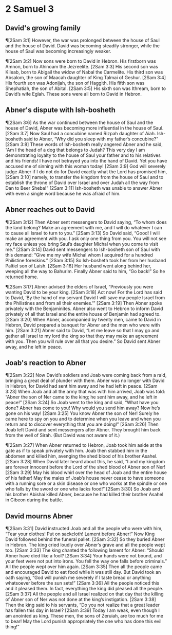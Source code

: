 # 2 Samuel 3

## David's growing family
¶[2Sam 3:1] However, the war was prolonged between the house of Saul and the house of David. David was becoming steadily stronger, while the house of Saul was becoming increasingly weaker.

¶[2Sam 3:2] Now sons were born to David in Hebron. His firstborn was Amnon, born to Ahinoam the Jezreelite.
[2Sam 3:3] His second son was Kileab, born to Abigail the widow of Nabal the Carmelite. His third son was Absalom, the son of Maacah daughter of King Talmai of Geshur.
[2Sam 3:4] His fourth son was Adonijah, the son of Haggith. His fifth son was Shephatiah, the son of Abital.
[2Sam 3:5] His sixth son was Ithream, born to David’s wife Eglah. These sons were all born to David in Hebron.

## Abner's dispute with Ish-bosheth
¶[2Sam 3:6] As the war continued between the house of Saul and the house of David, Abner was becoming more influential in the house of Saul.
[2Sam 3:7] Now Saul had a concubine named Rizpah daughter of Aiah. Ish-bosheth said to Abner, “Why did you sleep with my father’s concubine?”
[2Sam 3:8] These words of Ish-bosheth really angered Abner and he said, “Am I the head of a dog that belongs to Judah? This very day I am demonstrating loyalty to the house of Saul your father and to his relatives and his friends! I have not betrayed you into the hand of David. Yet you have accused me of sinning with this woman today!
[2Sam 3:9] God will severely judge Abner if I do not do for David exactly what the Lord has promised him,
[2Sam 3:10] namely, to transfer the kingdom from the house of Saul and to establish the throne of David over Israel and over Judah all the way from Dan to Beer Sheba!”
[2Sam 3:11] Ish-bosheth was unable to answer Abner with even a single word because he was afraid of him.

## Abner reaches out to David
¶[2Sam 3:12] Then Abner sent messengers to David saying, “To whom does the land belong? Make an agreement with me, and I will do whatever I can to cause all Israel to turn to you.”
[2Sam 3:13] So David said, “Good! I will make an agreement with you. I ask only one thing from you. You will not see my face unless you bring Saul’s daughter Michal when you come to visit me.”
[2Sam 3:14] David sent messengers to Ish-bosheth son of Saul with this demand: “Give me my wife Michal whom I acquired for a hundred Philistine foreskins.”
[2Sam 3:15] So Ish-bosheth took her from her husband Paltiel son of Laish.
[2Sam 3:16] Her husband went along behind her, weeping all the way to Bahurim. Finally Abner said to him, “Go back!” So he returned home.

¶[2Sam 3:17] Abner advised the elders of Israel, “Previously you were wanting David to be your king.
[2Sam 3:18] Act now! For the Lord has said to David, ‘By the hand of my servant David I will save my people Israel from the Philistines and from all their enemies.’”
[2Sam 3:19] Then Abner spoke privately with the Benjaminites. Abner also went to Hebron to inform David privately of all that Israel and the entire house of Benjamin had agreed to.
[2Sam 3:20] When Abner, accompanied by twenty men, came to David in Hebron, David prepared a banquet for Abner and the men who were with him.
[2Sam 3:21] Abner said to David, “Let me leave so that I may go and gather all Israel to my lord the king so that they may make an agreement with you. Then you will rule over all that you desire.” So David sent Abner away, and he left in peace.

## Joab's reaction to Abner
¶[2Sam 3:22] Now David’s soldiers and Joab were coming back from a raid, bringing a great deal of plunder with them. Abner was no longer with David in Hebron, for David had sent him away and he had left in peace.
[2Sam 3:23] When Joab and all the army that was with him arrived, Joab was told: “Abner the son of Ner came to the king; he sent him away, and he left in peace!”
[2Sam 3:24] So Joab went to the king and said, “What have you done? Abner has come to you! Why would you send him away? Now he’s gone on his way!
[2Sam 3:25] You know Abner the son of Ner! Surely he came here to spy on you and to determine when you leave and when you return and to discover everything that you are doing!”
[2Sam 3:26] Then Joab left David and sent messengers after Abner. They brought him back from the well of Sirah. (But David was not aware of it.)

¶[2Sam 3:27] When Abner returned to Hebron, Joab took him aside at the gate as if to speak privately with him. Joab then stabbed him in the abdomen and killed him, avenging the shed blood of his brother Asahel.
[2Sam 3:28] When David later heard about this, he said, “I and my kingdom are forever innocent before the Lord of the shed blood of Abner son of Ner!
[2Sam 3:29] May his blood whirl over the head of Joab and the entire house of his father! May the males of Joab’s house never cease to have someone with a running sore or a skin disease or one who works at the spindle or one who falls by the sword or one who lacks food!”
[2Sam 3:30] So Joab and his brother Abishai killed Abner, because he had killed their brother Asahel in Gibeon during the battle.

## David mourns Abner
¶[2Sam 3:31] David instructed Joab and all the people who were with him, “Tear your clothes! Put on sackcloth! Lament before Abner!” Now King David followed behind the funeral pallet.
[2Sam 3:32] So they buried Abner in Hebron. The king cried loudly over Abner’s grave and all the people wept too.
[2Sam 3:33] The king chanted the following lament for Abner: “Should Abner have died like a fool?
[2Sam 3:34] Your hands were not bound, and your feet were not put into irons. You fell the way one falls before criminals.” All the people wept over him again.
[2Sam 3:35] Then all the people came and encouraged David to eat food while it was still day. But David took an oath saying, “God will punish me severely if I taste bread or anything whatsoever before the sun sets!”
[2Sam 3:36] All the people noticed this and it pleased them. In fact, everything the king did pleased all the people.
[2Sam 3:37] All the people and all Israel realized on that day that the killing of Abner son of Ner was not done at the king’s instigation.
[2Sam 3:38] Then the king said to his servants, “Do you not realize that a great leader has fallen this day in Israel?
[2Sam 3:39] Today I am weak, even though I am anointed as king. These men, the sons of Zeruiah, are too much for me to bear! May the Lord punish appropriately the one who has done this evil thing!”
